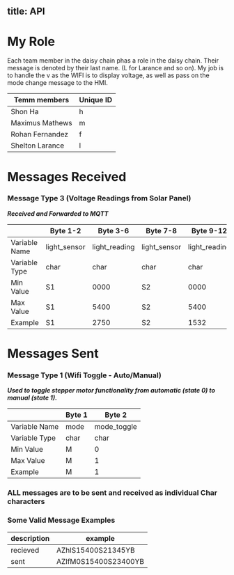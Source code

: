 title: API
---

# My Role
Each team member in the daisy chain phas a role in the daisy chain. Their message is denoted by their last name. (L for Larance and so on). My job is to handle the v as the WIFI is to display voltage, as well as pass on the mode change message to the HMI.



| Temm members | Unique ID |
|-----|-----|
|Shon Ha| h |
|Maximus Mathews|m|
|Rohan Fernandez|f|
|Shelton Larance|l|


# Messages Received  

### Message Type 3 (Voltage Readings from Solar Panel)

<b><i>Received and Forwarded to MQTT</i></b>

|               | Byte 1-2     | Byte 3-6      | Byte 7-8     | Byte 9-12     |
|---------------|--------------|---------------|--------------|---------------|
| Variable Name | light_sensor | light_reading | light_sensor | light_reading |
| Variable Type | char         | char          | char         | char          |
| Min Value     | S1           | 0000          | S2           | 0000          |
| Max Value     | S1           | 5400          | S2           | 5400          |
| Example       | S1           | 2750          | S2           | 1532          |

# Messages Sent  

### Message Type 1 (Wifi Toggle - Auto/Manual)

<b><i>Used to toggle stepper motor functionality from automatic (state 0) to manual (state 1).</i></b>

|               | Byte 1      | Byte 2 |
|---------------|-------------|--------|
| Variable Name | mode        | mode_toggle |  
| Variable Type | char        |  char| 
| Min Value     | M           |   0|
| Max Value     | M           |   1|
| Example       | M           |   1|



### ALL messages are to be sent and received as individual Char characters

### Some Valid Message Examples

|description      | example   |
|---------------|-------------|
| recieved|  AZhlS15400S21345YB          |
| sent|   AZlfM0S15400S23400YB    |  





